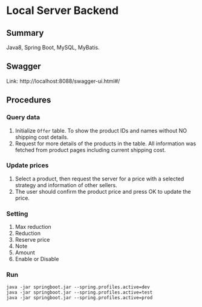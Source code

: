 # Local Server Backend
## Summary
Java8, Spring Boot, MySQL, MyBatis.

## Swagger
Link: http://localhost:8088/swagger-ui.html#/

## Procedures
### Query data
1. Initialize `Offer` table. To show the product IDs and names without NO shipping cost details.
1. Request for more details of the products in the table. All information was fetched from product pages including current shipping cost.

### Update prices
1. Select a product, then request the server for a price with a selected strategy and information of other sellers.
2. The user should confirm the product price and press OK to update the price.

### Setting
1. Max reduction
2. Reduction
2. Reserve price
3. Note
4. Amount
5. Enable or Disable

### Run
```shell
java -jar springboot.jar --spring.profiles.active=dev 
java -jar springboot.jar --spring.profiles.active=test
java -jar springboot.jar --spring.profiles.active=prod
```
